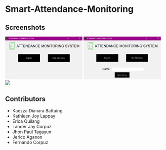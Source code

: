 # Smart-Attendance-Monitoring

## Screenshots
<img src="screenshots/home.png" width="250">
<img src="screenshots/register.png" width="250">
<img src="screenshots/Successful%registrationn.png" width="250">

## Contributors
+ Kaezza Dianara Battuing
+ Kathleen Joy Lappay
+ Erica Quilang
+ Lander Jay Corpuz
+ Jhon Paul Tagayun
+ Jerico Aganon
+ Fernando Corpuz

